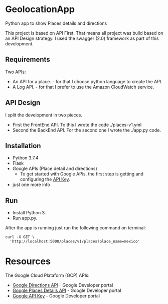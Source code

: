 # GeolocationApp
Python app to show Places details and directions

This project is based on API First.
That means all project was build based on an API Design strategy.
I used the swagger (2.0) framework as part of this development.

## Requirements

Two APIs:
- An API for a place. - for that I choose python language to create the API.
- A Log API. - for that I prefer to use the Amazon CloudWatch service.

## API Design


I split the development in two pieces.

- First the FrontEnd API.
    To this I wrote the code ./places-v1.yml
- Second the BackEnd API.
    For the second one I wrote the ./app.py code.
 
## Installation

- Python 3.7.4
- Flask
- Google APIs (Place detail and directions)
  - To get started with Google APis, the first step is getting and configuring the [API Key](https://developers.google.com/maps/documentation/javascript/get-api-key).
 - just one more info

## Run

- Install Python 3.
-  Run app.py.

After the app is running just run the following command on terminal:
```console
curl -X GET \
  'http://localhost:5000/places/v1/places?place_name=mexico' 
```



# Resources

The Google Cloud Plataform (GCP) APIs:

* [Google Directions API](https://developers.google.com/maps/documentation/directions) - Google Developer portal
* [Google Places Details API](https://developers.google.com/places/web-service/details) - Google Developer portal
* [Google API Key](https://developers.google.com/places/web-service/get-api-key) - Google Developer portal
